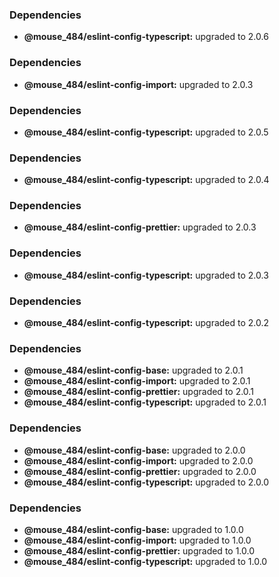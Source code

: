 ### Dependencies

* **@mouse_484/eslint-config-typescript:** upgraded to 2.0.6

### Dependencies

* **@mouse_484/eslint-config-import:** upgraded to 2.0.3

### Dependencies

* **@mouse_484/eslint-config-typescript:** upgraded to 2.0.5

### Dependencies

* **@mouse_484/eslint-config-typescript:** upgraded to 2.0.4

### Dependencies

* **@mouse_484/eslint-config-prettier:** upgraded to 2.0.3

### Dependencies

* **@mouse_484/eslint-config-typescript:** upgraded to 2.0.3

### Dependencies

* **@mouse_484/eslint-config-typescript:** upgraded to 2.0.2

### Dependencies

* **@mouse_484/eslint-config-base:** upgraded to 2.0.1
* **@mouse_484/eslint-config-import:** upgraded to 2.0.1
* **@mouse_484/eslint-config-prettier:** upgraded to 2.0.1
* **@mouse_484/eslint-config-typescript:** upgraded to 2.0.1

### Dependencies

* **@mouse_484/eslint-config-base:** upgraded to 2.0.0
* **@mouse_484/eslint-config-import:** upgraded to 2.0.0
* **@mouse_484/eslint-config-prettier:** upgraded to 2.0.0
* **@mouse_484/eslint-config-typescript:** upgraded to 2.0.0

### Dependencies

- **@mouse_484/eslint-config-base:** upgraded to 1.0.0
- **@mouse_484/eslint-config-import:** upgraded to 1.0.0
- **@mouse_484/eslint-config-prettier:** upgraded to 1.0.0
- **@mouse_484/eslint-config-typescript:** upgraded to 1.0.0
